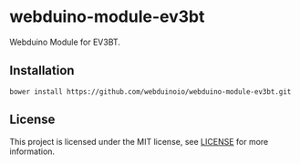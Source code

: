 # webduino-module-ev3bt

Webduino Module for EV3BT.


## Installation

```shell
bower install https://github.com/webduinoio/webduino-module-ev3bt.git
```

## License

This project is licensed under the MIT license, see [LICENSE](LICENSE) for more information.
